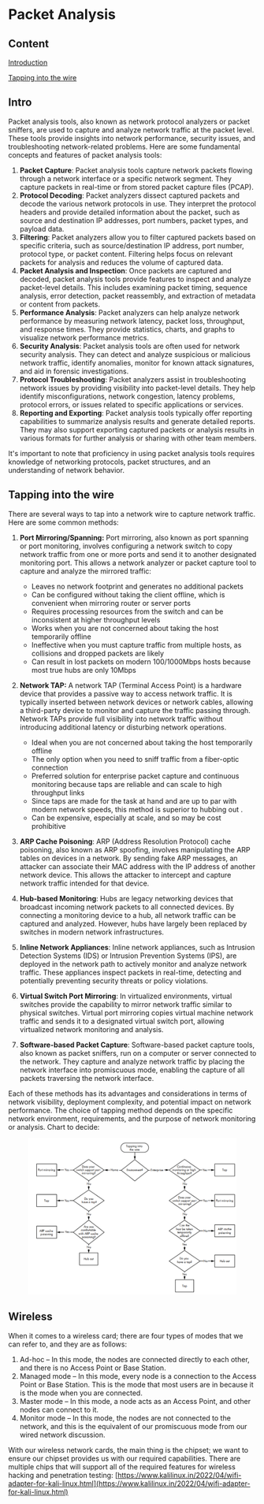 # Packet Analysis

## Content

[Introduction](./#intro)

[Tapping into the wire](./#tapping-into-the-wire)

## Intro

Packet analysis tools, also known as network protocol analyzers or packet sniffers, are used to capture and analyze network traffic at the packet level. These tools provide insights into network performance, security issues, and troubleshooting network-related problems. Here are some fundamental concepts and features of packet analysis tools:

1. **Packet Capture**: Packet analysis tools capture network packets flowing through a network interface or a specific network segment. They capture packets in real-time or from stored packet capture files (PCAP).
2. **Protocol Decoding**: Packet analyzers dissect captured packets and decode the various network protocols in use. They interpret the protocol headers and provide detailed information about the packet, such as source and destination IP addresses, port numbers, packet types, and payload data.
3. **Filtering**: Packet analyzers allow you to filter captured packets based on specific criteria, such as source/destination IP address, port number, protocol type, or packet content. Filtering helps focus on relevant packets for analysis and reduces the volume of captured data.
4. **Packet Analysis and Inspection**: Once packets are captured and decoded, packet analysis tools provide features to inspect and analyze packet-level details. This includes examining packet timing, sequence analysis, error detection, packet reassembly, and extraction of metadata or content from packets.
5. **Performance Analysis**: Packet analyzers can help analyze network performance by measuring network latency, packet loss, throughput, and response times. They provide statistics, charts, and graphs to visualize network performance metrics.
6. **Security Analysis**: Packet analysis tools are often used for network security analysis. They can detect and analyze suspicious or malicious network traffic, identify anomalies, monitor for known attack signatures, and aid in forensic investigations.
7. **Protocol Troubleshooting**: Packet analyzers assist in troubleshooting network issues by providing visibility into packet-level details. They help identify misconfigurations, network congestion, latency problems, protocol errors, or issues related to specific applications or services.
8. **Reporting and Exporting**: Packet analysis tools typically offer reporting capabilities to summarize analysis results and generate detailed reports. They may also support exporting captured packets or analysis results in various formats for further analysis or sharing with other team members.

It's important to note that proficiency in using packet analysis tools requires knowledge of networking protocols, packet structures, and an understanding of network behavior.



## Tapping into the wire

There are several ways to tap into a network wire to capture network traffic. Here are some common methods:

1.  **Port Mirroring/Spanning:** Port mirroring, also known as port spanning or port monitoring, involves configuring a network switch to copy network traffic from one or more ports and send it to another designated monitoring port. This allows a network analyzer or packet capture tool to capture and analyze the mirrored traffic:

    * Leaves no network footprint and generates no additional packets&#x20;
    * Can be configured without taking the client offline, which is convenient when mirroring router or server ports
    * Requires processing resources from the switch and can be inconsistent at higher throughput levels&#x20;
    * Works when you are not concerned about taking the host temporarily offline&#x20;
    * Ineffective when you must capture traffic from multiple hosts, as collisions and dropped packets are likely&#x20;
    * Can result in lost packets on modern 100/1000Mbps hosts because most true hubs are only 10Mbps


2. **Network TAP:** A network TAP (Terminal Access Point) is a hardware device that provides a passive way to access network traffic. It is typically inserted between network devices or network cables, allowing a third-party device to monitor and capture the traffic passing through. Network TAPs provide full visibility into network traffic without introducing additional latency or disturbing network operations. &#x20;
   * Ideal when you are not concerned about taking the host temporarily offline&#x20;
   * The only option when you need to sniff traffic from a fiber-optic connection&#x20;
   * Preferred solution for enterprise packet capture and continuous monitoring because taps are reliable and can scale to high throughput links&#x20;
   * Since taps are made for the task at hand and are up to par with modern network speeds, this method is superior to hubbing out .
   * Can be expensive, especially at scale, and so may be cost prohibitive
3. **ARP Cache Poisoning**: ARP (Address Resolution Protocol) cache poisoning, also known as ARP spoofing, involves manipulating the ARP tables on devices in a network. By sending fake ARP messages, an attacker can associate their MAC address with the IP address of another network device. This allows the attacker to intercept and capture network traffic intended for that device.
4. **Hub-based Monitoring**: Hubs are legacy networking devices that broadcast incoming network packets to all connected devices. By connecting a monitoring device to a hub, all network traffic can be captured and analyzed. However, hubs have largely been replaced by switches in modern network infrastructures.
5. **Inline Network Appliances**: Inline network appliances, such as Intrusion Detection Systems (IDS) or Intrusion Prevention Systems (IPS), are deployed in the network path to actively monitor and analyze network traffic. These appliances inspect packets in real-time, detecting and potentially preventing security threats or policy violations.
6. **Virtual Switch Port Mirroring**: In virtualized environments, virtual switches provide the capability to mirror network traffic similar to physical switches. Virtual port mirroring copies virtual machine network traffic and sends it to a designated virtual switch port, allowing virtualized network monitoring and analysis.
7. **Software-based Packet Capture**: Software-based packet capture tools, also known as packet sniffers, run on a computer or server connected to the network. They capture and analyze network traffic by placing the network interface into promiscuous mode, enabling the capture of all packets traversing the network interface.

Each of these methods has its advantages and considerations in terms of network visibility, deployment complexity, and potential impact on network performance. The choice of tapping method depends on the specific network environment, requirements, and the purpose of network monitoring or analysis. Chart to decide:

<figure><img src="../../../../.gitbook/assets/image (3).png" alt=""><figcaption></figcaption></figure>







## Wireless

When it comes to a wireless card; there are four types of modes that we can refer to, and they are as follows:

1. Ad-hoc – In this mode, the nodes are connected directly to each other, and there is no Access Point or Base Station.
2. Managed mode – In this mode, every node is a connection to the Access Point or Base Station. This is the mode that most users are in because it is the mode when you are connected.
3. Master mode – In this mode, a node acts as an Access Point, and other nodes can connect to it.
4. Monitor mode – In this mode, the nodes are not connected to the network, and this is the equivalent of our promiscuous mode from our wired network discussion.



With our wireless network cards, the main thing is the chipset; we want to ensure our chipset provides us with our required capabilities. There are multiple chips that will support all of the required features for wireless hacking and penetration testing: [https://www.kalilinux.in/2022/04/wifi-adapter-for-kali-linux.html](https://www.kalilinux.in/2022/04/wifi-adapter-for-kali-linux.html)



